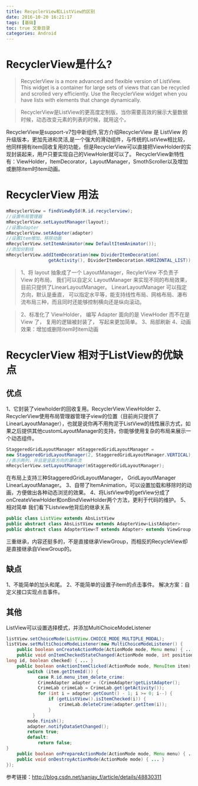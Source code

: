 ```yaml
---
title: RecyclerView和ListView的区别
date: 2016-10-20 16:21:17
tags: [基础]
toc: true 文章目录
categories: Android
---
```

# RecyclerView是什么?
>RecyclerView is a more advanced and flexible version of ListView. This 
widget is a container for large sets of views that can be recycled and 
scrolled very efficiently. Use the RecyclerView widget when you have 
lists with elements that change dynamically.

>RecyclerView是ListView的更高度定制版，当你需要高效的展示大量数据时候，动态改变元素的列表的时候，就用这个。


RecyclerView是support-v7包中新组件,官方介绍RecyclerView 是 ListView 的升级版本，更加先进和灵活,是一个强大的滑动组件，与传统的ListView相比较，他同样拥有item回收复用的功能，但是RecyclerView可以直接把ViewHolder的实现封装起来，用户只要实现自己的ViewHoler就可以了。
RecyclerView新特性有：ViewHolder，ItemDecorator，LayoutManager，SmothScroller以及增加或删除item时item动画。

<!-- MORE -->
# RecyclerView 用法
```java
mRecyclerView = findViewById(R.id.recyclerview);
//设置布局管理器
mRecyclerView.setLayoutManager(layout);
//设置adapter
mRecyclerView.setAdapter(adapter)
//设置Item增加、移除动画
mRecyclerView.setItemAnimator(new DefaultItemAnimator());
//添加分割线
mRecyclerView.addItemDecoration(new DividerItemDecoration(
                getActivity(), DividerItemDecoration.HORIZONTAL_LIST));
```

> 1、将 layout 抽象成了一个 LayoutManager，RecylerView 不负责子 View 的布局， 我们可以自定义 LayoutManager 来实现不同的布局效果， 目前只提供了LinearLayoutManager。 LinearLayoutManager 可以指定方向，默认是垂直， 可以指定水平等，能支持线性布局、网格布局、瀑布流布局三种，而且同时还能够控制横向还是纵向滚动。

> 2、标准化了 ViewHolder， 编写 Adapter 面向的是 ViewHoder 而不在是View 了， 复用的逻辑被封装了， 写起来更加简单。
> 3、局部刷新
> 4、动画效果：增加或删除item时item动画

# RecyclerView 相对于ListView的优缺点
## 优点
1、它封装了viewholder的回收复用。RecyclerView.ViewHolder
2、RecyclerView使用布局管理器管理子view的位置（目前尚只提供了LinearLayoutManager），也就是说你再不用拘泥于ListView的线性展示方式，如果之后提供其他customLayoutManager的支持，你能够使用复杂的布局来展示一个动态组件。
```java
StaggeredGridLayoutManager mStaggeredGridLayoutManager =
new StaggeredGridLayoutManager(2, StaggeredGridLayoutManager.VERTICAL);
//表示两列，并且是竖直方向的瀑布流
mRecyclerView.setLayoutManager(mStaggeredGridLayoutManager);
```
在布局上支持三种StaggeredGridLayoutManager， GridLayoutManager LinearLayoutManager。
3、自带了ItemAnimation，可以设置加载和移除时的动画，方便做出各种动态浏览的效果。
4、将ListView中的getView分成了onCreateViewHolder和onBindViewHolder两个方法，更利于代码的维护。
5、相对简单 
我们看下Listview他背后的继承关系
```java
public class ListView extends AbsListView 
public abstract class AbsListView extends AdapterView<ListAdapter>
public abstract class AdapterView<T extends Adapter> extends ViewGroup
```
三重继承，内容还挺多的，不是直接继承ViewGroup，而相反的RecycleView却是直接继承自ViewGroup的。
## 缺点
1、不能简单的加头和尾。
2、不能简单的设置子item的点击事件。
    解决方案：自定义接口实现点击事件。
## 其他
ListView可以设置选择模式，并添加MultiChoiceModeListener
```java
listView.setChoiceMode(ListView.CHOICE_MODE_MULTIPLE_MODAL);
listView.setMultiChoiceModeListener(new MultiChoiceModeListener() {
    public boolean onCreateActionMode(ActionMode mode, Menu menu) { ... }
    public void onItemCheckedStateChanged(ActionMode mode, int position,
long id, boolean checked) { ... }
    public boolean onActionItemClicked(ActionMode mode, MenuItem item) {
        switch (item.getItemId()) {
            case R.id.menu_item_delete_crime:
            CrimeAdapter adapter = (CrimeAdapter)getListAdapter();
            CrimeLab crimeLab = CrimeLab.get(getActivity());
            for (int i = adapter.getCount() - 1; i >= 0; i--) {
                if (getListView().isItemChecked(i)) {
                    crimeLab.deleteCrime(adapter.getItem(i));
                }
          }
        mode.finish();
        adapter.notifyDataSetChanged();
        return true;
        default:
            return false;
}
    public boolean onPrepareActionMode(ActionMode mode, Menu menu) { ... }
    public void onDestroyActionMode(ActionMode mode) { ... }
});
```

参考链接：http://blog.csdn.net/sanjay_f/article/details/48830311